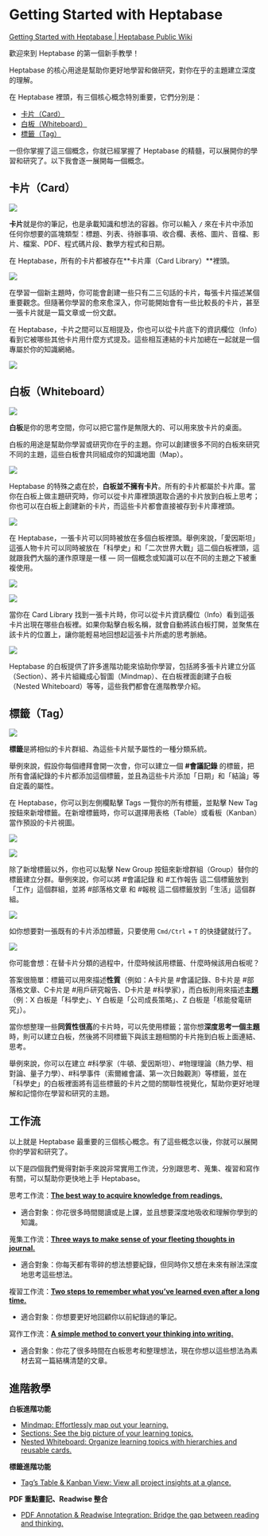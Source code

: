# Getting Started with Heptabase
[Getting Started with Heptabase | Heptabase Public Wiki](https://wiki.heptabase.com/getting-started-with-heptabase?lang=zh-Hant) 

 歡迎來到 Heptabase 的第一個新手教學！

Heptabase 的核心用途是幫助你更好地學習和做研究，對你在乎的主題建立深度的理解。

在 Heptabase 裡頭，有三個核心概念特別重要，它們分別是：

*   [卡片（Card）](https://wiki.heptabase.com/getting-started-with-heptabase#%E5%8D%A1%E7%89%87card)
*   [白板（Whiteboard）](https://wiki.heptabase.com/getting-started-with-heptabase#%E7%99%BD%E6%9D%BFwhiteboard)
*   [標籤（Tag）](https://wiki.heptabase.com/getting-started-with-heptabase#%E6%A8%99%E7%B1%A4tag)

一但你掌握了這三個概念，你就已經掌握了 Heptabase 的精髓，可以展開你的學習和研究了。以下我會逐一展開每一個概念。

卡片（Card）[​](#卡片card "Direct link to 卡片（Card）")
----------------------------------------------

![](https://wiki.heptabase.com/assets/images/card-29519570a8cf2581cc633702b53453d1.png)

**卡片**就是你的筆記，也是承載知識和想法的容器。你可以輸入 `/` 來在卡片中添加任何你想要的區塊類型：標題、列表、待辦事項、收合欄、表格、圖片、音檔、影片、檔案、PDF、程式碼片段、數學方程式和日期。

在 Heptabase，所有的卡片都被存在**卡片庫（Card Library）**裡頭。

![](https://wiki.heptabase.com/assets/images/card-library-440dc829d737ca36b56bbdfc25ca77e7.png)

在學習一個新主題時，你可能會創建一些只有二三句話的卡片，每張卡片描述某個重要觀念。但隨著你學習的愈來愈深入，你可能開始會有一些比較長的卡片，甚至一張卡片就是一篇文章或一份文獻。

在 Heptabase，卡片之間可以互相提及，你也可以從卡片底下的資訊欄位（Info）看到它被哪些其他卡片用什麼方式提及。這些相互連結的卡片加總在一起就是一個專屬於你的知識網絡。

![](https://wiki.heptabase.com/assets/images/mention-cards-881e7c58a7d23d9087b6f0b4b87d87aa.png)

白板（Whiteboard）[​](#白板whiteboard "Direct link to 白板（Whiteboard）")
----------------------------------------------------------------

![](https://wiki.heptabase.com/assets/images/whiteboard-44e1e96ba7a7019a03a0fb6a4f398542.png)

**白板**是你的思考空間，你可以把它當作是無限大的、可以用來放卡片的桌面。

白板的用途是幫助你學習或研究你在乎的主題。你可以創建很多不同的白板來研究不同的主題，這些白板會共同組成你的知識地圖（Map）。

![](https://wiki.heptabase.com/assets/images/map-f988ddc493baba0605831a4b1a089066.png)

Heptabase 的特殊之處在於，**白板並不擁有卡片**。所有的卡片都屬於卡片庫。當你在白板上做主題研究時，你可以從卡片庫裡頭選取合適的卡片放到白板上思考；你也可以在白板上創建新的卡片，而這些卡片都會直接被存到卡片庫裡頭。

![](https://wiki.heptabase.com/assets/images/import-cards-dc61370ae95c1ac49f7e04f7e21a817d.png)

在 Heptabase，一張卡片可以同時被放在多個白板裡頭。舉例來說，「愛因斯坦」這張人物卡片可以同時被放在「科學史」和「二次世界大戰」這二個白板裡頭，這就跟我們大腦的運作原理是一樣 — 同一個概念或知識可以在不同的主題之下被重複使用。

![](https://wiki.heptabase.com/assets/images/reuse-cards-b31357e749ac09d14983985289a9b607.png)

![](https://wiki.heptabase.com/assets/images/reused-cards-ed8decac839f6c54ca72d30353d3a4d2.png)

當你在 Card Library 找到一張卡片時，你可以從卡片資訊欄位（Info）看到這張卡片出現在哪些白板裡。如果你點擊白板名稱，就會自動將該白板打開，並聚焦在該卡片的位置上，讓你能輕易地回想起這張卡片所處的思考脈絡。

![](https://wiki.heptabase.com/assets/images/card-info-f057b54925fb2286d8d58bb1405079e9.png)

Heptabase 的白板提供了許多進階功能來協助你學習，包括將多張卡片建立分區（Section）、將卡片組織成心智圖（Mindmap）、在白板裡面創建子白板（Nested Whiteboard）等等，這些我們都會在進階教學介紹。

標籤（Tag）[​](#標籤tag "Direct link to 標籤（Tag）")
-------------------------------------------

![](https://wiki.heptabase.com/assets/images/tags-3f13ff24518bf05ad8f32e2b593ca99b.png)

**標籤**是將相似的卡片群組、為這些卡片賦予屬性的一種分類系統。

舉例來說，假設你每個禮拜會開一次會，你可以建立一個 **#會議記錄** 的標籤，把所有會議紀錄的卡片都添加這個標籤，並且為這些卡片添加「日期」和「結論」等自定義的屬性。

在 Heptabase，你可以到左側欄點擊 Tags 一覽你的所有標籤，並點擊 New Tag 按鈕來新增標籤。在新增標籤時，你可以選擇用表格（Table）或看板（Kanban）當作預設的卡片視圖。

![](https://wiki.heptabase.com/assets/images/tags-2-9bc54d8df4cc33b2d9ead97ea6a33f73.png)

![](https://wiki.heptabase.com/assets/images/add-a-new-tag-7dffef5c4bf18bebeef85884e757e0b5.png)

除了新增標籤以外，你也可以點擊 New Group 按鈕來新增群組（Group）替你的標籤建立分群。舉例來說，你可以將 #會議記錄 和 #工作報告 這二個標籤放到「工作」這個群組，並將 #部落格文章 和 #報稅 這二個標籤放到「生活」這個群組。

![](https://wiki.heptabase.com/assets/images/new-tag-group-74469a02356a01a5f04ea62f2a4d82b2.png)

如你想要對一張既有的卡片添加標籤，只要使用 `Cmd/Ctrl` \+ `T` 的快捷鍵就行了。

![](https://wiki.heptabase.com/assets/images/add-a-tag-to-an-existing-card-e44e7b1e344d8920b4a8ba5ed3af13e9.png)

你可能會想：在替卡片分類的過程中，什麼時候該用標籤、什麼時候該用白板呢？

答案很簡單：標籤可以用來描述**性質**（例如：A卡片是 #會議記錄、B卡片是 #部落格文章、C卡片是 #用戶研究報告、D卡片是 #科學家），而白板則用來描述**主題**（例：X 白板是「科學史」、Y 白板是「公司成長策略」、Z 白板是「核能發電研究」）。

當你想整理一些**同質性很高**的卡片時，可以先使用標籤；當你想**深度思考一個主題**時，則可以建立白板，然後將不同標籤下與該主題相關的卡片拖到白板上面連結、思考。

舉例來說，你可以在建立 #科學家（牛頓、愛因斯坦）、#物理理論（熱力學、相對論、量子力學）、#科學事件（索爾維會議、第一次日蝕觀測）等標籤，並在「科學史」的白板裡面將有這些標籤的卡片之間的關聯性視覺化，幫助你更好地理解和記憶你在學習和研究的主題。

工作流[​](#工作流 "Direct link to 工作流")
---------------------------------

以上就是 Heptabase 最重要的三個核心概念。有了這些概念以後，你就可以展開你的學習和研究了。

以下是四個我們覺得對新手來說非常實用工作流，分別跟思考、蒐集、複習和寫作有關，可以幫助你更快地上手 Heptabase。

思考工作流：[**The best way to acquire knowledge from readings.**](https://wiki.heptabase.com/the-best-way-to-acquire-knowledge-from-readings)

*   適合對象：你花很多時間閱讀或是上課，並且想要深度地吸收和理解你學到的知識。

蒐集工作流：[**Three ways to make sense of your fleeting thoughts in journal.**](https://wiki.heptabase.com/three-ways-to-make-sense-of-your-fleeting-thoughts-in-journal)

*   適合對象：你每天都有零碎的想法想要紀錄，但同時你又想在未來有辦法深度地思考這些想法。

複習工作流：[**Two steps to remember what you’ve learned even after a long time.**](https://wiki.heptabase.com/two-steps-to-remember-what-you-have-learned-even-after-a-long-time)

*   適合對象：你想要更好地回顧你以前紀錄過的筆記。

寫作工作流：[**A simple method to convert your thinking into writing.**](https://wiki.heptabase.com/a-simple-method-to-convert-your-thinking-into-writing)

*   適合對象：你花了很多時間在白板思考和整理想法，現在你想以這些想法為素材去寫一篇結構清楚的文章。

進階教學[​](#進階教學 "Direct link to 進階教學")
------------------------------------

**白板進階功能**

*   [Mindmap: Effortlessly map out your learning.](https://wiki.heptabase.com/mindmap)
*   [Sections: See the big picture of your learning topics.](https://wiki.heptabase.com/sections)
*   [Nested Whiteboard: Organize learning topics with hierarchies and reusable cards.](https://wiki.heptabase.com/nested-whiteboard)

**標籤進階功能**

*   [Tag’s Table & Kanban View: View all project insights at a glance.](https://wiki.heptabase.com/tags-and-kanban)

**PDF 重點畫記、Readwise 整合**

*   [PDF Annotation & Readwise Integration: Bridge the gap between reading and thinking.](https://wiki.heptabase.com/pdf-annotation)